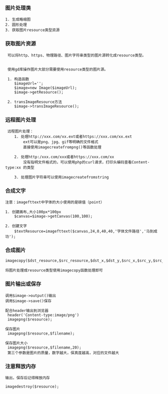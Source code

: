 ### 图片处理类
    1. 生成略缩图
    2. 圆形处理
    3. 获取图片resource类型资源
    
### 获取图片资源

     可以将http、https、物理路径、图片字符串类型的图片源转化成resource类型。 
     
    
     使用gd库操作图片大部分需要使用resource类型的图片源。 
       
     1. 构造函数
        $imageUrl='';
        $image=new Image($imageUrl);
        $image->getResource();
        
     2. transImageResource方法
        $image->transImageResource();
        
### 远程图片处理
     远程图片处理： 
        1. 处理http://xxx.com/xx.ext或者https://xxx.com/xx.ext
            ext可以是png、jpg、gif等明确的文件格式
            直接使用imagecreatefrompng()等函数处理
            
        2. 处理http:/xxx.com/xxx或者https://xxx.com/xx
            没有指明文件格式的，可以使用php的curl请求，打印头编码查看Content-type:xx 的类型
        
        3. 处理图片字符串可以使用imagecreatefromstring
        
### 合成文字
    注意：imagefttext中字体的大小使用的是磅值（point）
     
    1. 创建画布,大小100px*100px
        $canvas=$image->getCanvas(100,100);
        
    2. 创建文字
        $textResource=imagefttext($canvas,24,0,40,40,'字体文件路径','马到成功');
    
### 合成图片    
    imagecopy($dst_resource,$src_resource,$dst_x,$dst_y,$src_x,$src_y,$src_w,$src_y);
    
    将图片处理成resource类型使用imagecopy函数处理即可
    
### 图片输出或保存

    调用$image->output()输出
    调用$image->save()保存
     
    配合header输出到浏览器
     header('Content-type:image/png')
     imagepng($resource);
     
    保存图片
     imagepng($resource,$filename);
     
    保存图片大小
     imagepng($resource,$filename,20);
     第三个参数是图片的质量，数字越大，保真度越高，对应的文件越大
        
### 注意释放内存
    
    输出，保存后记得释放内存
    
    imagedestroy($resource);     
    
    
                
        
    
